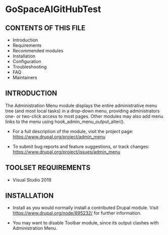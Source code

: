 # GoSpaceAIGitHubTest

CONTENTS OF THIS FILE
---------------------

 * Introduction
 * Requirements
 * Recommended modules
 * Installation
 * Configuration
 * Troubleshooting
 * FAQ
 * Maintainers
 
 
 INTRODUCTION
------------

The Administration Menu module displays the entire administrative menu tree
(and most local tasks) in a drop-down menu, providing administrators one- or
two-click access to most pages.  Other modules may also add menu links to the
menu using hook_admin_menu_output_alter().

 * For a full description of the module, visit the project page:
   https://www.drupal.org/project/admin_menu

 * To submit bug reports and feature suggestions, or track changes:
   https://www.drupal.org/project/issues/admin_menu
   
TOOLSET REQUIREMENTS
------------
 * Visual Studio 2019

 
INSTALLATION
------------
 
 * Install as you would normally install a contributed Drupal module. Visit
   https://www.drupal.org/node/895232/ for further information.

 * You may want to disable Toolbar module, since its output clashes with
   Administration Menu.
